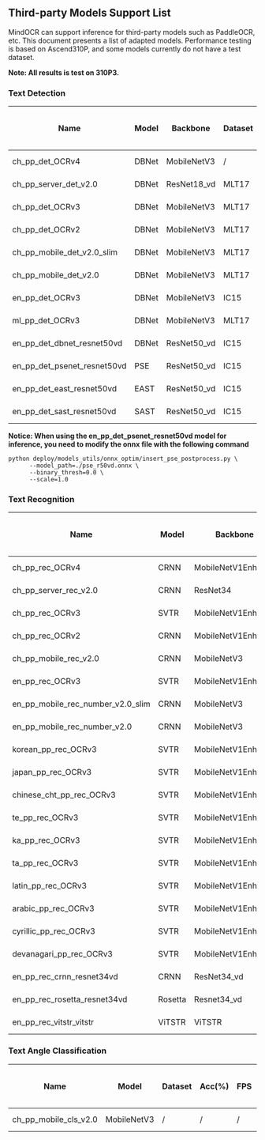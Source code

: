 ## Third-party Models Support List

MindOCR can support inference for third-party models such as PaddleOCR, etc. This document presents a list of adapted models. Performance testing is based on Ascend310P, and some models currently do not have a test dataset.

**Note: All results is test on 310P3.**

### Text Detection

| Name | Model | Backbone | Dataset | F-score(%) | FPS | Origin link | Configuration File | Original Download | Reference Link | ONNX | Data Shape (NCHW) | Lite convert config txt |
|---|---|---|---|---|---|---|---|---|---|---|---|---|
| ch_pp_det_OCRv4 | DBNet | MobileNetV3 | / | / | / | PaddleOCR | [yaml](https://github.com/mindspore-lab/mindocr/tree/main/deploy/py_infer/src/configs/det/ppocr/ch_PP-OCRv4_det_cml.yaml) | [infer model](https://paddleocr.bj.bcebos.com/PP-OCRv4/chinese/ch_PP-OCRv4_det_infer.tar) | [ch_PP-OCRv4_det](https://github.com/PaddlePaddle/PaddleOCR/blob/release/2.7/doc/doc_ch/PP-OCRv4_introduction.md) | [onnx]() | | [config txt]() |
| ch_pp_server_det_v2.0 | DBNet | ResNet18_vd | MLT17 | 46.22 | 21.65 | PaddleOCR | [yaml](https://github.com/mindspore-lab/mindocr/tree/main/deploy/py_infer/src/configs/det/ppocr/ch_det_res18_db_v2.0.yaml) | [infer model](https://paddleocr.bj.bcebos.com/dygraph_v2.0/ch/ch_ppocr_server_v2.0_det_infer.tar) | [ch_ppocr_server_v2.0_det](https://github.com/PaddlePaddle/PaddleOCR/blob/release/2.6/doc/doc_en/models_list_en.md) | [onnx]() | | [config txt]() |
| ch_pp_det_OCRv3 | DBNet | MobileNetV3 | MLT17 | 33.89 | 22.40 | PaddleOCR | [yaml](https://github.com/mindspore-lab/mindocr/tree/main/deploy/py_infer/src/configs/det/ppocr/ch_PP-OCRv3_det_cml.yaml) | [infer model](https://paddleocr.bj.bcebos.com/PP-OCRv3/chinese/ch_PP-OCRv3_det_infer.tar) | [ch_PP-OCRv3_det](https://github.com/PaddlePaddle/PaddleOCR/blob/release/2.6/doc/doc_en/models_list_en.md) | [onnx]() | | [config txt]() |
| ch_pp_det_OCRv2 | DBNet | MobileNetV3 | MLT17 | 42.99 | 21.90 | PaddleOCR | [yaml](https://github.com/mindspore-lab/mindocr/tree/main/deploy/py_infer/src/configs/det/ppocr/ch_PP-OCRv2_det_cml.yaml) | [infer model](https://paddleocr.bj.bcebos.com/PP-OCRv2/chinese/ch_PP-OCRv2_det_infer.tar) | [ch_PP-OCRv2_det](https://github.com/PaddlePaddle/PaddleOCR/blob/release/2.6/doc/doc_en/models_list_en.md) | [onnx]() | | [config txt]() |
| ch_pp_mobile_det_v2.0_slim | DBNet | MobileNetV3 | MLT17 | 31.66 | 19.88 | PaddleOCR | [yaml](https://github.com/mindspore-lab/mindocr/tree/main/deploy/py_infer/src/configs/det/ppocr/ch_det_mv3_db_v2.0.yaml) | [infer model](https://paddleocr.bj.bcebos.com/dygraph_v2.0/slim/ch_ppocr_mobile_v2.0_det_prune_infer.tar) | [ch_ppocr_mobile_slim_v2.0_det](https://github.com/PaddlePaddle/PaddleOCR/blob/release/2.6/doc/doc_en/models_list_en.md) |
| ch_pp_mobile_det_v2.0 | DBNet | MobileNetV3 | MLT17 | 31.56 | 21.96 | PaddleOCR | [yaml](https://github.com/mindspore-lab/mindocr/tree/main/deploy/py_infer/src/configs/det/ppocr/ch_det_mv3_db_v2.0.yaml) | [infer model](https://paddleocr.bj.bcebos.com/dygraph_v2.0/ch/ch_ppocr_mobile_v2.0_det_infer.tar) | [ch_ppocr_mobile_v2.0_det](https://github.com/PaddlePaddle/PaddleOCR/blob/release/2.6/doc/doc_en/models_list_en.md) | [onnx]() | | [config txt]() |
| en_pp_det_OCRv3 | DBNet | MobileNetV3 | IC15 | 42.14 | 55.55 | PaddleOCR | [yaml](https://github.com/mindspore-lab/mindocr/tree/main/deploy/py_infer/src/configs/det/ppocr/ch_PP-OCRv3_det_cml.yaml) | [infer model](https://paddleocr.bj.bcebos.com/PP-OCRv3/english/en_PP-OCRv3_det_infer.tar) | [en_PP-OCRv3_det](https://github.com/PaddlePaddle/PaddleOCR/blob/release/2.6/doc/doc_en/models_list_en.md) | [onnx]() | | [config txt]() |
| ml_pp_det_OCRv3 | DBNet | MobileNetV3 | MLT17 | 66.01 | 22.48 | PaddleOCR | [yaml](https://github.com/mindspore-lab/mindocr/tree/main/deploy/py_infer/src/configs/det/ppocr/ch_PP-OCRv3_det_cml.yaml) | [infer model](https://paddleocr.bj.bcebos.com/PP-OCRv3/multilingual/Multilingual_PP-OCRv3_det_infer.tar) | [ml_PP-OCRv3_det](https://github.com/PaddlePaddle/PaddleOCR/blob/release/2.6/doc/doc_en/models_list_en.md) | [onnx]() | | [config txt]() |
| en_pp_det_dbnet_resnet50vd | DBNet | ResNet50_vd | IC15 | 79.89 | 21.17 | PaddleOCR | [yaml](https://github.com/mindspore-lab/mindocr/tree/main/deploy/py_infer/src/configs/det/ppocr/det_r50_vd_db.yaml) | [infer model](https://paddleocr.bj.bcebos.com/dygraph_v2.0/en/det_r50_vd_db_v2.0_infer.tar) | [DBNet](https://github.com/PaddlePaddle/PaddleOCR/blob/release/2.6/doc/doc_en/algorithm_det_db_en.md) | [onnx]() | | [config txt]() |
| en_pp_det_psenet_resnet50vd | PSE | ResNet50_vd | IC15 | 80.44 | 7.75 | PaddleOCR | [yaml](https://github.com/mindspore-lab/mindocr/tree/main/deploy/py_infer/src/configs/det/ppocr/det_r50_vd_pse.yaml) | [train model](https://paddleocr.bj.bcebos.com/dygraph_v2.1/en_det/det_r50_vd_pse_v2.0_train.tar) | [PSE](https://github.com/PaddlePaddle/PaddleOCR/blob/release/2.6/doc/doc_en/algorithm_det_psenet_en.md) | [onnx]() | | [config txt]() |
| en_pp_det_east_resnet50vd | EAST | ResNet50_vd | IC15 | 85.58 | 20.70 | PaddleOCR | [yaml](https://github.com/mindspore-lab/mindocr/tree/main/deploy/py_infer/src/configs/det/ppocr/det_r50_vd_east.yaml) | [train model](https://paddleocr.bj.bcebos.com/dygraph_v2.0/en/det_r50_vd_east_v2.0_infer.tar) | [EAST](https://github.com/PaddlePaddle/PaddleOCR/blob/release/2.6/doc/doc_en/algorithm_det_east_en.md) | [onnx]() | | [config txt]() |
| en_pp_det_sast_resnet50vd | SAST | ResNet50_vd | IC15 | 81.77 | 22.14 | PaddleOCR | [yaml](https://github.com/mindspore-lab/mindocr/tree/main/deploy/py_infer/src/configs/det/ppocr/det_r50_vd_sast_icdar15.yaml) | [train model](https://paddleocr.bj.bcebos.com/dygraph_v2.0/en/det_r50_vd_sast_icdar15_v2.0_train.tar) | [SAST](https://github.com/PaddlePaddle/PaddleOCR/blob/release/2.6/doc/doc_en/algorithm_det_sast_en.md) | [onnx]() | | [config txt]() |

**Notice: When using the en_pp_det_psenet_resnet50vd model for inference, you need to modify the onnx file with the
following command**

```shell
python deploy/models_utils/onnx_optim/insert_pse_postprocess.py \
      --model_path=./pse_r50vd.onnx \
      --binary_thresh=0.0 \
      --scale=1.0
```

### Text Recognition

| Name | Model | Backbone | Dataset | Acc(%) | FPS | Source | Dict file | Configuration File | Original Download | reference | ONNX | Data Shape (NCHW) | Lite convert config txt |
|---|---|---|---|---|---|---|---|---|---|---|---|---|---|
| ch_pp_rec_OCRv4 | CRNN | MobileNetV1Enhance | / | / | / | PaddleOCR | [ppocr_keys_v1.txt](https://github.com/PaddlePaddle/PaddleOCR/blob/release/2.6/ppocr/utils/ppocr_keys_v1.txt) | [yaml](https://github.com/mindspore-lab/mindocr/tree/main/deploy/py_infer/src/configs/rec/ppocr/ch_PP-OCRv4_rec_distillation.yaml) | [infer model](https://paddleocr.bj.bcebos.com/PP-OCRv4/chinese/ch_PP-OCRv4_rec_infer.tar) | [ch_PP-OCRv4_rec](https://github.com/PaddlePaddle/PaddleOCR/blob/release/2.7/doc/doc_ch/PP-OCRv4_introduction.md) | [onnx]() | | [config txt]() |
| ch_pp_server_rec_v2.0 | CRNN | ResNet34 | MLT17 (ch) | 49.91 | 154.16 | PaddleOCR | [ppocr_keys_v1.txt](https://github.com/PaddlePaddle/PaddleOCR/blob/release/2.6/ppocr/utils/ppocr_keys_v1.txt) | [yaml](https://github.com/mindspore-lab/mindocr/tree/main/deploy/py_infer/src/configs/rec/ppocr/rec_chinese_common_v2.0.yaml) | [infer model](https://paddleocr.bj.bcebos.com/dygraph_v2.0/ch/ch_ppocr_server_v2.0_rec_infer.tar) | [ch_ppocr_server_v2.0_rec](https://github.com/PaddlePaddle/PaddleOCR/blob/release/2.6/doc/doc_en/models_list_en.md) | [onnx]() | | [config txt]() |
| ch_pp_rec_OCRv3 | SVTR | MobileNetV1Enhance | MLT17 (ch) | 49.91 | 408.38 | PaddleOCR | [ppocr_keys_v1.txt](https://github.com/PaddlePaddle/PaddleOCR/blob/release/2.6/ppocr/utils/ppocr_keys_v1.txt) | [yaml](https://github.com/mindspore-lab/mindocr/tree/main/deploy/py_infer/src/configs/rec/ppocr/ch_PP-OCRv3_rec_distillation.yaml) | [infer model](https://paddleocr.bj.bcebos.com/PP-OCRv3/chinese/ch_PP-OCRv3_rec_infer.tar) | [ch_PP-OCRv3_rec](https://github.com/PaddlePaddle/PaddleOCR/blob/release/2.6/doc/doc_en/models_list_en.md) | [onnx]() | | [config txt]() |
| ch_pp_rec_OCRv2 | CRNN | MobileNetV1Enhance | MLT17 (ch) | 44.59 | 203.34 | PaddleOCR | [ppocr_keys_v1.txt](https://github.com/PaddlePaddle/PaddleOCR/blob/release/2.6/ppocr/utils/ppocr_keys_v1.txt) | [yaml](https://github.com/mindspore-lab/mindocr/tree/main/deploy/py_infer/src/configs/rec/ppocr/ch_PP-OCRv2_rec_distillation.yaml) | [infer model](https://paddleocr.bj.bcebos.com/PP-OCRv2/chinese/ch_PP-OCRv2_rec_infer.tar) | [ch_PP-OCRv2_rec](https://github.com/PaddlePaddle/PaddleOCR/blob/release/2.6/doc/doc_en/models_list_en.md) | [onnx]() | | [config txt]() |
| ch_pp_mobile_rec_v2.0 | CRNN | MobileNetV3 | MLT17 (ch) | 24.59 | 167.67 | PaddleOCR | [ppocr_keys_v1.txt](https://github.com/PaddlePaddle/PaddleOCR/blob/release/2.6/ppocr/utils/ppocr_keys_v1.txt) | [yaml](https://github.com/mindspore-lab/mindocr/tree/main/deploy/py_infer/src/configs/rec/ppocr/rec_chinese_lite_v2.0.yaml) | [infer model](https://paddleocr.bj.bcebos.com/dygraph_v2.0/ch/ch_ppocr_mobile_v2.0_rec_infer.tar) | [ch_ppocr_mobile_v2.0_rec](https://github.com/PaddlePaddle/PaddleOCR/blob/release/2.6/doc/doc_en/models_list_en.md) | [onnx]() | | [config txt]() |
| en_pp_rec_OCRv3 | SVTR | MobileNetV1Enhance | MLT17 (en) | 79.79 | 917.01 | PaddleOCR | [en_dict.txt](https://github.com/PaddlePaddle/PaddleOCR/blob/release/2.6/ppocr/utils/en_dict.txt) | [yaml](https://github.com/mindspore-lab/mindocr/tree/main/deploy/py_infer/src/configs/rec/ppocr/en_PP-OCRv3_rec.yaml) | [infer model](https://paddleocr.bj.bcebos.com/PP-OCRv3/english/en_PP-OCRv3_rec_infer.tar) | [en_PP-OCRv3_rec](https://github.com/PaddlePaddle/PaddleOCR/blob/release/2.6/doc/doc_en/models_list_en.md) | [onnx]() | | [config txt]() |
| en_pp_mobile_rec_number_v2.0_slim | CRNN | MobileNetV3 | / | / | / | PaddleOCR | [en_dict.txt](https://github.com/PaddlePaddle/PaddleOCR/blob/release/2.6/ppocr/utils/en_dict.txt) | [yaml](https://github.com/mindspore-lab/mindocr/tree/main/deploy/py_infer/src/configs/rec/ppocr/rec_en_number_lite.yaml) | [infer model](https://paddleocr.bj.bcebos.com/dygraph_v2.0/en/en_number_mobile_v2.0_rec_slim_infer.tar) | [en_number_mobile_slim_v2.0_rec](https://github.com/PaddlePaddle/PaddleOCR/blob/release/2.6/doc/doc_en/models_list_en.md) |
| en_pp_mobile_rec_number_v2.0 | CRNN | MobileNetV3 | / | / | / | PaddleOCR | [en_dict.txt](https://github.com/PaddlePaddle/PaddleOCR/blob/release/2.6/ppocr/utils/en_dict.txt) | [yaml](https://github.com/mindspore-lab/mindocr/tree/main/deploy/py_infer/src/configs/rec/ppocr/rec_en_number_lite.yaml) | [infer model](https://paddleocr.bj.bcebos.com/dygraph_v2.0/multilingual/en_number_mobile_v2.0_rec_infer.tar) | [en_number_mobile_v2.0_rec](https://github.com/PaddlePaddle/PaddleOCR/blob/release/2.6/doc/doc_en/models_list_en.md) | [onnx]() | | [config txt]() |
| korean_pp_rec_OCRv3 | SVTR | MobileNetV1Enhance | / | / | / | PaddleOCR | [korean_dict.txt](https://github.com/PaddlePaddle/PaddleOCR/blob/release/2.6/ppocr/utils/dict/korean_dict.txt) | [yaml](https://github.com/mindspore-lab/mindocr/tree/main/deploy/py_infer/src/configs/rec/ppocr/korean_PP-OCRv3_rec.yaml) | [infer model](https://paddleocr.bj.bcebos.com/PP-OCRv3/multilingual/korean_PP-OCRv3_rec_infer.tar) | [korean_PP-OCRv3_rec](https://github.com/PaddlePaddle/PaddleOCR/blob/release/2.6/doc/doc_en/models_list_en.md) | [onnx]() | | [config txt]() |
| japan_pp_rec_OCRv3 | SVTR | MobileNetV1Enhance | / | / | / | PaddleOCR | [japan_dict.txt](https://github.com/PaddlePaddle/PaddleOCR/blob/release/2.6/ppocr/utils/dict/japan_dict.txt) | [yaml](https://github.com/mindspore-lab/mindocr/tree/main/deploy/py_infer/src/configs/rec/ppocr/japan_PP-OCRv3_rec.yaml) | [infer model](https://paddleocr.bj.bcebos.com/PP-OCRv3/multilingual/japan_PP-OCRv3_rec_infer.tar) | [japan_PP-OCRv3_rec](https://github.com/PaddlePaddle/PaddleOCR/blob/release/2.6/doc/doc_en/models_list_en.md) | [onnx]() | | [config txt]() |
| chinese_cht_pp_rec_OCRv3 | SVTR | MobileNetV1Enhance | / | / | / | PaddleOCR | [chinese_cht_dict.txt](https://github.com/PaddlePaddle/PaddleOCR/blob/release/2.6/ppocr/utils/dict/chinese_cht_dict.txt) | [yaml](https://github.com/mindspore-lab/mindocr/tree/main/deploy/py_infer/src/configs/rec/ppocr/chinese_cht_PP-OCRv3_rec.yaml) | [infer model](https://paddleocr.bj.bcebos.com/PP-OCRv3/multilingual/chinese_cht_PP-OCRv3_rec_infer.tar) | [chinese_cht_PP-OCRv3_rec](https://github.com/PaddlePaddle/PaddleOCR/blob/release/2.6/doc/doc_en/models_list_en.md) | [onnx]() | | [config txt]() |
| te_pp_rec_OCRv3 | SVTR | MobileNetV1Enhance | / | / | / | PaddleOCR | [te_dict.txt](https://github.com/PaddlePaddle/PaddleOCR/blob/release/2.6/ppocr/utils/dict/te_dict.txt) | [yaml](https://github.com/mindspore-lab/mindocr/tree/main/deploy/py_infer/src/configs/rec/ppocr/te_PP-OCRv3_rec.yaml) | [infer model](https://paddleocr.bj.bcebos.com/PP-OCRv3/multilingual/te_PP-OCRv3_rec_infer.tar) | [te_PP-OCRv3_rec](https://github.com/PaddlePaddle/PaddleOCR/blob/release/2.6/doc/doc_en/models_list_en.md) | [onnx]() | | [config txt]() |
| ka_pp_rec_OCRv3 | SVTR | MobileNetV1Enhance | / | / | / | PaddleOCR | [ka_dict.txt](https://github.com/PaddlePaddle/PaddleOCR/blob/release/2.6/ppocr/utils/dict/ka_dict.txt) | [yaml](https://github.com/mindspore-lab/mindocr/tree/main/deploy/py_infer/src/configs/rec/ppocr/ka_PP-OCRv3_rec.yaml) | [infer model](https://paddleocr.bj.bcebos.com/PP-OCRv3/multilingual/ka_PP-OCRv3_rec_infer.tar) | [ka_PP-OCRv3_rec](https://github.com/PaddlePaddle/PaddleOCR/blob/release/2.6/doc/doc_en/models_list_en.md) | [onnx]() | | [config txt]() |
| ta_pp_rec_OCRv3 | SVTR | MobileNetV1Enhance | / | / | / | PaddleOCR | [ta_dict.txt](https://github.com/PaddlePaddle/PaddleOCR/blob/release/2.6/ppocr/utils/dict/ta_dict.txt) | [yaml](https://github.com/mindspore-lab/mindocr/tree/main/deploy/py_infer/src/configs/rec/ppocr/ta_PP-OCRv3_rec.yaml) | [infer model](https://paddleocr.bj.bcebos.com/PP-OCRv3/multilingual/ta_PP-OCRv3_rec_infer.tar) | [ta_PP-OCRv3_rec](https://github.com/PaddlePaddle/PaddleOCR/blob/release/2.6/doc/doc_en/models_list_en.md) | [onnx]() | | [config txt]() |
| latin_pp_rec_OCRv3 | SVTR | MobileNetV1Enhance | / | / | / | PaddleOCR | [latin_dict.txt](https://github.com/PaddlePaddle/PaddleOCR/blob/release/2.6/ppocr/utils/dict/latin_dict.txt) | [yaml](https://github.com/mindspore-lab/mindocr/tree/main/deploy/py_infer/src/configs/rec/ppocr/latin_PP-OCRv3_rec.yaml) | [infer model](https://paddleocr.bj.bcebos.com/PP-OCRv3/multilingual/latin_PP-OCRv3_rec_infer.tar) | [latin_PP-OCRv3_rec](https://github.com/PaddlePaddle/PaddleOCR/blob/release/2.6/doc/doc_en/models_list_en.md) | [onnx]() | | [config txt]() |
| arabic_pp_rec_OCRv3 | SVTR | MobileNetV1Enhance | / | / | / | PaddleOCR | [arabic_dict.txt](https://github.com/PaddlePaddle/PaddleOCR/blob/release/2.6/ppocr/utils/dict/arabic_dict.txt) | [yaml](https://github.com/mindspore-lab/mindocr/tree/main/deploy/py_infer/src/configs/rec/ppocr/arabic_PP-OCRv3_rec.yaml) | [infer model](https://paddleocr.bj.bcebos.com/PP-OCRv3/multilingual/arabic_PP-OCRv3_rec_infer.tar) | [arabic_PP-OCRv3_rec](https://github.com/PaddlePaddle/PaddleOCR/blob/release/2.6/doc/doc_en/models_list_en.md) | [onnx]() | | [config txt]() |
| cyrillic_pp_rec_OCRv3 | SVTR | MobileNetV1Enhance | / | / | / | PaddleOCR | [cyrillic_dict.txt](https://github.com/PaddlePaddle/PaddleOCR/blob/release/2.6/ppocr/utils/dict/cyrillic_dict.txt) | [yaml](https://github.com/mindspore-lab/mindocr/tree/main/deploy/py_infer/src/configs/rec/ppocr/cyrillic_PP-OCRv3_rec.yaml) | [infer model](https://paddleocr.bj.bcebos.com/PP-OCRv3/multilingual/cyrillic_PP-OCRv3_rec_infer.tar) | [cyrillic_PP-OCRv3_rec](https://github.com/PaddlePaddle/PaddleOCR/blob/release/2.6/doc/doc_en/models_list_en.md) | [onnx]() | | [config txt]() |
| devanagari_pp_rec_OCRv3 | SVTR | MobileNetV1Enhance | / | / | / | PaddleOCR | [devanagari_dict.txt](https://github.com/PaddlePaddle/PaddleOCR/blob/release/2.6/ppocr/utils/dict/devanagari_dict.txt) | [yaml](https://github.com/mindspore-lab/mindocr/tree/main/deploy/py_infer/src/configs/rec/ppocr/devanagari_PP-OCRv3_rec.yaml) | [infer model](https://paddleocr.bj.bcebos.com/PP-OCRv3/multilingual/devanagari_PP-OCRv3_rec_infer.tar) | [devanagari_PP-OCRv3_rec](https://github.com/PaddlePaddle/PaddleOCR/blob/release/2.6/doc/doc_en/models_list_en.md) | [onnx]() | | [config txt]() |
| en_pp_rec_crnn_resnet34vd | CRNN | ResNet34_vd | IC15 | 66.35 | 420.80 | PaddleOCR | [ic15_dict.txt](https://github.com/PaddlePaddle/PaddleOCR/blob/release/2.6/ppocr/utils/ic15_dict.txt) | [yaml](https://github.com/mindspore-lab/mindocr/tree/main/deploy/py_infer/src/configs/rec/ppocr/rec_r34_vd_none_bilstm_ctc.yaml) | [infer model](https://paddleocr.bj.bcebos.com/dygraph_v2.0/en/rec_r34_vd_none_bilstm_ctc_v2.0_infer.tar) | [CRNN](https://github.com/PaddlePaddle/PaddleOCR/blob/release/2.6rc/doc/doc_en/algorithm_rec_crnn_en.md) | [onnx]() | | [config txt]() |
| en_pp_rec_rosetta_resnet34vd | Rosetta | Resnet34_vd | IC15 | 64.28 | 552.40 | PaddleOCR | [ic15_dict.txt](https://github.com/PaddlePaddle/PaddleOCR/blob/release/2.6/ppocr/utils/ic15_dict.txt) | [yaml](https://github.com/mindspore-lab/mindocr/tree/main/deploy/py_infer/src/configs/rec/ppocr/rec_r34_vd_none_none_ctc.yaml) | [infer model](https://paddleocr.bj.bcebos.com/dygraph_v2.0/en/rec_r34_vd_none_none_ctc_v2.0_infer.tar) | [Rosetta](https://github.com/PaddlePaddle/PaddleOCR/blob/release/2.6/doc/doc_en/algorithm_rec_rosetta_en.md) | [onnx]() | | [config txt]() |
| en_pp_rec_vitstr_vitstr | ViTSTR | ViTSTR | IC15 | 68.42 | 364.67 | PaddleOCR | [EN_symbol_dict.txt](https://github.com/PaddlePaddle/PaddleOCR/blob/release/2.6/ppocr/utils/EN_symbol_dict.txt) | [yaml](https://github.com/mindspore-lab/mindocr/tree/main/deploy/py_infer/src/configs/rec/ppocr/rec_vitstr_none_ce.yaml) | [train model](https://paddleocr.bj.bcebos.com/rec_vitstr_none_ce_train.tar) | [ViTSTR](https://github.com/PaddlePaddle/PaddleOCR/blob/release/2.6/doc/doc_en/algorithm_rec_vitstr_en.md) | [onnx]() | | [config txt]() |

### Text Angle Classification

| Name | Model | Dataset | Acc(%) | FPS | Source | Configuration File | Original Download | Reference | OONX | Data Shape (NCHW) | Lite convert config txt |
|---|---|---|---|---|---|---|---|---|---|---|---|
| ch_pp_mobile_cls_v2.0 | MobileNetV3 | / | / | / | PaddleOCR | [yaml](https://github.com/mindspore-lab/mindocr/tree/main/deploy/py_infer/src/configs/cls/ppocr/cls_mv3.yaml) | [infer model](https://paddleocr.bj.bcebos.com/dygraph_v2.0/ch/ch_ppocr_mobile_v2.0_cls_infer.tar) | [ch_ppocr_mobile_v2.0_cls](https://github.com/PaddlePaddle/PaddleOCR/blob/release/2.6/doc/doc_en/models_list_en.md) | [onnx]() | | [config txt]() |
